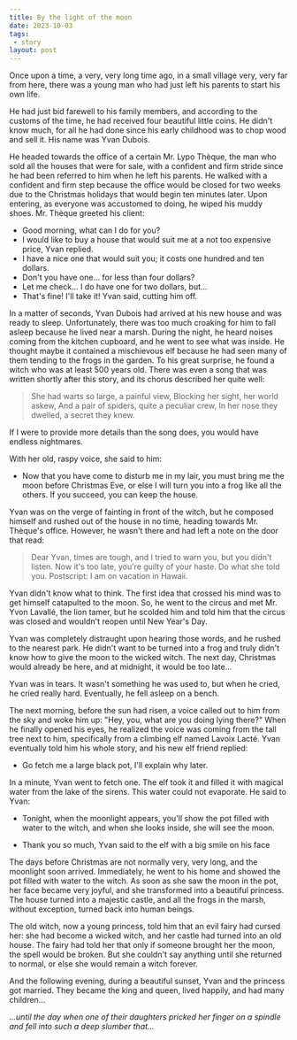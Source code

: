 ```yaml
---
title: By the light of the moon
date: 2023-10-03
tags:
 - story
layout: post
---
```


Once upon a time, a very, very long time ago, in a small village very, very far from here, there was a young man who had just left his parents to start his own life.

He had just bid farewell to his family members, and according to the customs of the time, he had received four beautiful little coins. He didn't know much, for all he had done since his early childhood was to chop wood and sell it. His name was Yvan Dubois.

He headed towards the office of a certain Mr. Lypo Thèque, the man who sold all the houses that were for sale, with a confident and firm stride since he had been referred to him when he left his parents. He walked with a confident and firm step because the office would be closed for two weeks due to the Christmas holidays that would begin ten minutes later. Upon entering, as everyone was accustomed to doing, he wiped his muddy shoes. Mr. Thèque greeted his client:

- Good morning, what can I do for you?
- I would like to buy a house that would suit me at a not too expensive price, Yvan replied.
- I have a nice one that would suit you; it costs one hundred and ten dollars.
- Don't you have one... for less than four dollars?
- Let me check... I do have one for two dollars, but...
- That's fine! I'll take it! Yvan said, cutting him off.

In a matter of seconds, Yvan Dubois had arrived at his new house and was ready to sleep. Unfortunately, there was too much croaking for him to fall asleep because he lived near a marsh. During the night, he heard noises coming from the kitchen cupboard, and he went to see what was inside. He thought maybe it contained a mischievous elf because he had seen many of them tending to the frogs in the garden. To his great surprise, he found a witch who was at least 500 years old. There was even a song that was written shortly after this story, and its chorus described her quite well:

> She had warts so large, a painful view,
> Blocking her sight, her world askew,
> And a pair of spiders, quite a peculiar crew,
> In her nose they dwelled, a secret they knew.

If I were to provide more details than the song does, you would have endless nightmares.

With her old, raspy voice, she said to him:

- Now that you have come to disturb me in my lair, you must bring me the moon before Christmas Eve, or else I will turn you into a frog like all the others. If you succeed, you can keep the house.

Yvan was on the verge of fainting in front of the witch, but he composed himself and rushed out of the house in no time, heading towards Mr. Thèque's office. However, he wasn't there and had left a note on the door that read:

> Dear Yvan, times are tough, and I tried to warn you, but you didn't listen. Now it's too late, you're guilty of your haste. Do what she told you.
> Postscript: I am on vacation in Hawaii.

Yvan didn't know what to think. The first idea that crossed his mind was to get himself catapulted to the moon. So, he went to the circus and met Mr. Yvon Lavallé, the lion tamer, but he scolded him and told him that the circus was closed and wouldn't reopen until New Year's Day.

Yvan was completely distraught upon hearing those words, and he rushed to the nearest park. He didn't want to be turned into a frog and truly didn't know how to give the moon to the wicked witch. The next day, Christmas would already be here, and at midnight, it would be too late...

Yvan was in tears. It wasn't something he was used to, but when he cried, he cried really hard. Eventually, he fell asleep on a bench.

The next morning, before the sun had risen, a voice called out to him from the sky and woke him up: "Hey, you, what are you doing lying there?" When he finally opened his eyes, he realized the voice was coming from the tall tree next to him, specifically from a climbing elf named Lavoix Lacté. Yvan eventually told him his whole story, and his new elf friend replied:

- Go fetch me a large black pot, I'll explain why later.

In a minute, Yvan went to fetch one. The elf took it and filled it with magical water from the lake of the sirens. This water could not evaporate. He said to Yvan:

- Tonight, when the moonlight appears, you'll show the pot filled with water to the witch, and when she looks inside, she will see the moon.

- Thank you so much, Yvan said to the elf with a big smile on his face

The days before Christmas are not normally very, very long, and the moonlight soon arrived. Immediately, he went to his home and showed the pot filled with water to the witch. As soon as she saw the moon in the pot, her face became very joyful, and she transformed into a beautiful princess. The house turned into a majestic castle, and all the frogs in the marsh, without exception, turned back into human beings.

The old witch, now a young princess, told him that an evil fairy had cursed her: she had become a wicked witch, and her castle had turned into an old house. The fairy had told her that only if someone brought her the moon, the spell would be broken. But she couldn't say anything until she returned to normal, or else she would remain a witch forever.

And the following evening, during a beautiful sunset, Yvan and the princess got married. They became the king and queen, lived happily, and had many children...

*...until the day when one of their daughters pricked her finger on a spindle and fell into such a deep slumber that...*
